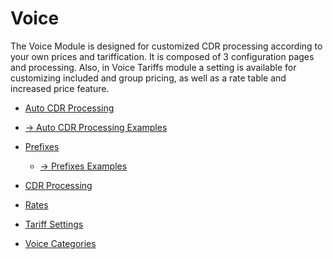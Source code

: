 Voice
=====

The Voice Module is designed for customized CDR processing according to your own prices and tariffication. It is composed of 3 configuration pages and processing. Also, in Voice Tariffs module a setting is available for customizing included and group pricing, as well as a rate table and increased price feature.

* [Auto CDR Processing](voice/auto_cdr_processing/auto_cdr_processing.md)

 * [→ Auto CDR Processing Examples](voice/auto_cdr_processing/examples/examples.md)

* [Prefixes](voice/prefixes/prefixes.md)

  * [→ Prefixes Examples](voice/prefixes/examples/simplified_prefixes_example.md)

* [CDR Processing](voice/processing/processing.md)  

* [Rates](voice/rates/rates.md)

* [Tariff Settings](voice/tariff_settings/tariff_settings.md)

* [Voice Categories](voice/voice_categories/voice_categories.md)

